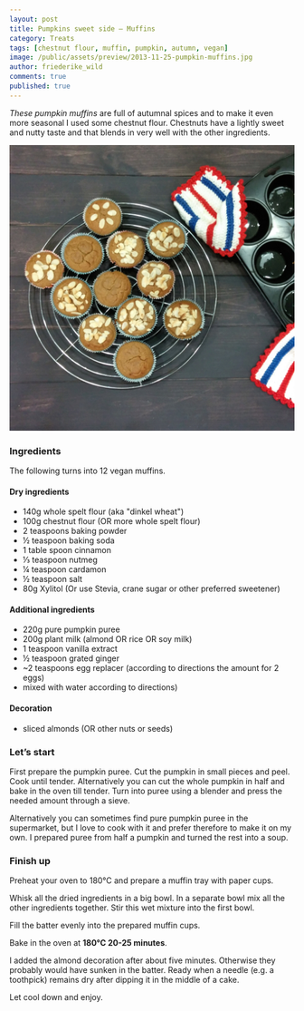 ```yaml
---
layout: post
title: Pumpkins sweet side – Muffins
category: Treats
tags: [chestnut flour, muffin, pumpkin, autumn, vegan]
image: /public/assets/preview/2013-11-25-pumpkin-muffins.jpg
author: friederike_wild
comments: true
published: true
---
```


*These pumpkin muffins* are full of autumnal spices and to make it even more seasonal I used some chestnut flour. Chestnuts have a lightly sweet and nutty taste and that blends in very well with the other ingredients.

<!--more-->

![The muffins](/public/assets/2013-11-25-pumpkin-muffins.jpg "The muffins")

### Ingredients

The following turns into 12 vegan muffins.

#### Dry ingredients
* 140g whole spelt flour (aka "dinkel wheat")
* 100g chestnut flour (OR more whole spelt flour)
* 2 teaspoons baking powder
* ½ teaspoon baking soda
* 1 table spoon cinnamon
* ⅓ teaspoon nutmeg
* ¼ teaspoon cardamon
* ½ teaspoon salt
* 80g Xylitol (Or use Stevia, crane sugar or other preferred sweetener)

#### Additional ingredients
* 220g pure pumpkin puree
* 200g plant milk (almond OR rice OR soy milk)
* 1 teaspoon vanilla extract
* ½ teaspoon grated ginger
* ~2 teaspoons egg replacer (according to directions the amount for 2 eggs)
* mixed with water according to directions)

#### Decoration
* sliced almonds (OR other nuts or seeds)


### Let’s start
First prepare the pumpkin puree. Cut the pumpkin in small pieces and peel. Cook until tender. Alternatively you can cut the whole pumpkin in half and bake in the oven till tender. Turn into puree using a blender and press the needed amount through a sieve.

Alternatively you can sometimes find pure pumpkin puree in the supermarket, but I love to cook with it and prefer therefore to make it on my own. I prepared puree from half a pumpkin and turned the rest into a soup.


### Finish up
Preheat your oven to 180°C and prepare a muffin tray with paper cups.

Whisk all the dried ingredients in a big bowl.
In a separate bowl mix all the other ingredients together. Stir this wet mixture into the first bowl.

Fill the batter evenly into the prepared muffin cups. 

Bake in the oven at **180°C 20-25 minutes**. 

I added the almond decoration after about five minutes. Otherwise they probably would have sunken in the batter.
Ready when a needle (e.g. a toothpick) remains dry after dipping it in the middle of a cake.

Let cool down and enjoy.

